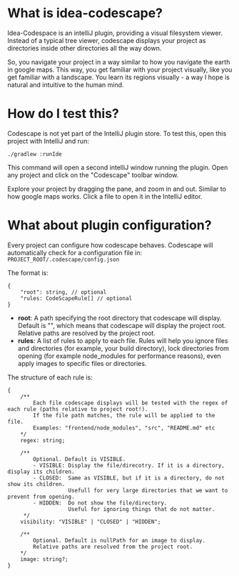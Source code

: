 # What is idea-codescape?
Idea-Codespace is an intelliJ plugin, providing a visual filesystem viewer.
Instead of a typical tree viewer, codescape displays your project as directories
inside other directories all the way down.

So, you navigate your project in a way similar to how you navigate the earth in google maps.
This way, you get familiar with your project visually, like you get familiar with a landscape.
You learn its regions visually - a way I hope is natural and intuitive to the human mind.

# How do I test this?
Codescape is not yet part of the IntelliJ plugin store.
To test this, open this project with IntelliJ and run:

`./gradlew :runIde`

This command will open a second intelliJ window running the plugin. Open any project and click on the "Codescape" toolbar window.

Explore your project by dragging the pane, and zoom in and out. Similar to how google maps works.
Click a file to open it in the IntelliJ editor.

# What about plugin configuration?
Every project can configure how codescape behaves. Codescape will automatically check for a configuration file in:
`PROJECT_ROOT/.codescape/config.json`

The format is:
```
{
    "root": string, // optional
    "rules: CodeScapeRule[] // optional
}
```

- **root**: A path specifying the root directory that codescape will display. Default is "",
which means that codescape will display the project root. Relative paths are resolved by the project root.
- **rules**: A list of rules to apply to each file. Rules will help you ignore files and directories (for example, your build directory),
lock directories from opening (for example node_modules for performance reasons), even apply images to specific files or directories.

The structure of each rule is:
```
{
    /**
        Each file codescape displays will be tested with the regex of each rule (paths relative to project root!).
        If the file path matches, the rule will be applied to the file.
        Examples: "frontend/node_modules", "src", "README.md" etc
    */
    regex: string;
    
    /**
        Optional. Default is VISIBLE.
        - VISIBLE: Display the file/direcotry. If it is a directory, display its children.
        - CLOSED:  Same as VISIBLE, but if it is a directory, do not show its children.
                   Usefull for very large directories that we want to prevent from opening.
        - HIDDEN:  Do not show the file/directory.
                   Useful for ignoring things that do not matter.
     */
    visibility: "VISIBLE" | "CLOSED" | "HIDDEN";
    
    /**
        Optional. Default is nullPath for an image to display.
        Relative paths are resolved from the project root.
    */
    image: string?;
}
```
